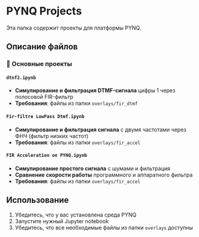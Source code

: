 # PYNQ Projects

Эта папка содержит проекты для платформы PYNQ.

## Описание файлов

### 📁 Основные проекты

#### `dtnf2.ipynb`
- **Симулирование и фильтрация DTMF-сигнала** цифры 1 через полосовой FIR-фильтр
- **Требования**: файлы из папки `overlays/fir_dtmf`

#### `Fir-filtre LowPass Dtmf.ipynb`
- **Симулирование и фильтрация сигнала** с двумя частотами через ФНЧ (фильтр низких частот)
- **Требования**: файлы из папки `overlays/fir_accel`

#### `FIR Acceleration on PYNQ.ipynb`
- **Симулирование простого сигнала** с шумами и фильтрация
- **Сравнение скорости работы** программного и аппаратного фильтра
- **Требования**: файлы из папки `overlays/fir_accel`

## Использование

1. Убедитесь, что у вас установлена среда PYNQ
2. Запустите нужный Jupyter notebook
3. Убедитесь, что все необходимые файлы из папки `overlays` доступны
